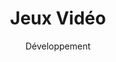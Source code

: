---
layout: service
title: "Jeux Vidéo"
subtitle: "Développement"
lang: fr
ref: Game Development
img: game.png
description: À l'aide d'outils et de technologies de pointe, tels que Unit3D, Adobe Animate et Magicavoxel, nous concevons, développons et commercialisons nos propres jeux. Nous couvrons différents genres de jeux, notamment les jeux d'arcade, de stratégie et de cartes à collectionner. Nous nous concentrons principalement sur les jeux mobiles, y compris les deux grandes plates-formes Android et iOS. Par conséquent, les jeux sont publiés et distribués via Google Play et les magasins d'applications. <b>Nous prévoyons publier notre premier jeu au cours du deuxième semestre de 2019.</b>
---